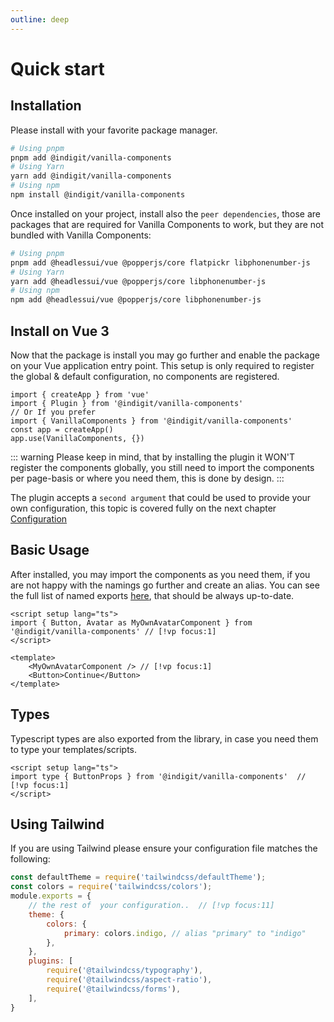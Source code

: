 ```yaml
---
outline: deep
---
```


# Quick start

## Installation

Please install with your favorite package manager.
```bash
# Using pnpm
pnpm add @indigit/vanilla-components
# Using Yarn
yarn add @indigit/vanilla-components
# Using npm
npm install @indigit/vanilla-components
```

Once installed on your project, install also the `peer dependencies`, those are packages that are required for Vanilla Components to work, but they are not bundled with Vanilla Components:

```bash
# Using pnpm
pnpm add @headlessui/vue @popperjs/core flatpickr libphonenumber-js
# Using Yarn
yarn add @headlessui/vue @popperjs/core libphonenumber-js
# Using npm
npm add @headlessui/vue @popperjs/core libphonenumber-js
```


## Install on Vue 3

Now that the package is install you may go further and enable the package on your Vue application entry point.
This setup is only required to register the global & default configuration, no components are registered.

```js{2,6}
import { createApp } from 'vue'
import { Plugin } from '@indigit/vanilla-components'
// Or If you prefer
import { VanillaComponents } from '@indigit/vanilla-components'
const app = createApp()
app.use(VanillaComponents, {})
```

::: warning
Please keep in mind, that by installing the plugin it WON'T register the components globally, you still need to import the components per page-basis or where you need them, this is done by design.
:::

The plugin accepts a `second argument` that could be used to provide your own configuration, this topic is covered fully on the next chapter [Configuration](./configuration)

## Basic Usage
After installed, you may import the components as you need them, if you are not happy with the namings go further and create an alias. You can see the full list of named exports [here](https://github.com/nikuscs/vanilla-components/blob/master/packages/vanilla-components/src/index.ts), that should be always up-to-date.

```vue
<script setup lang="ts">
import { Button, Avatar as MyOwnAvatarComponent } from '@indigit/vanilla-components' // [!vp focus:1]
</script>

<template>
    <MyOwnAvatarComponent /> // [!vp focus:1]
    <Button>Continue</Button>
</template>
```

## Types

Typescript types are also exported from the library, in case you need them to type your templates/scripts.

```vue
<script setup lang="ts">
import type { ButtonProps } from '@indigit/vanilla-components'  // [!vp focus:1]
</script>
```

## Using Tailwind

If you are using Tailwind please ensure your configuration file matches the following:

```js
const defaultTheme = require('tailwindcss/defaultTheme');
const colors = require('tailwindcss/colors');
module.exports = {
    // the rest of  your configuration..  // [!vp focus:11]
    theme: {
        colors: {
            primary: colors.indigo, // alias "primary" to "indigo"  
        },
    },
    plugins: [
        require('@tailwindcss/typography'),
        require('@tailwindcss/aspect-ratio'),
        require('@tailwindcss/forms'),
    ],
}
```
